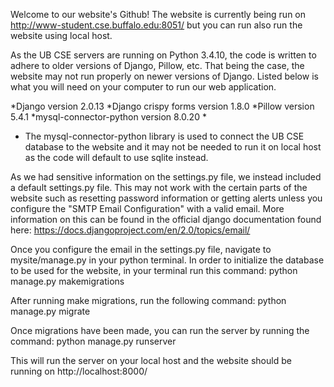 Welcome to our website's Github! The website is currently being run on http://www-student.cse.buffalo.edu:8051/ but you can run also run the website using local host. 

As the UB CSE servers are running on Python 3.4.10, the code is written to adhere to older versions of Django, Pillow, etc. That being the case, the website may not run properly on newer versions of Django. Listed below is what you will need on your computer to run our web application. 

*Django version 2.0.13
*Django crispy forms version 1.8.0
*Pillow version 5.4.1
*mysql-connector-python version 8.0.20 *

* The mysql-connector-python library is used to connect the UB CSE database to the website and it may not be needed to run it on local host as the code will default to use sqlite instead. 

As we had sensitive information on the settings.py file, we instead included a default settings.py file. This may not work with the certain parts of the website such as resetting password information or getting alerts unless you configure the "SMTP Email Configuration" with a valid email. More information on this can be found in the official django documentation found here: https://docs.djangoproject.com/en/2.0/topics/email/

Once you configure the email in the settings.py file, navigate to mysite/manage.py in your python terminal. In order to initialize the database to be used for the website, in your terminal run this command: python manage.py makemigrations 

After running make migrations, run the following command: python manage.py migrate

Once migrations have been made, you can run the server by running the command: python manage.py runserver 

This will run the server on your local host and the website should be running on http://localhost:8000/

